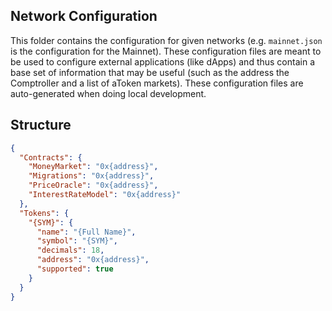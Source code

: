 ## Network Configuration

This folder contains the configuration for given networks (e.g. `mainnet.json` is the configuration for the Mainnet). These configuration files are meant to be used to configure external applications (like dApps) and thus contain a base set of information that may be useful (such as the address the Comptroller and a list of aToken markets). These configuration files are auto-generated when doing local development.

Structure
---------

```json
{
  "Contracts": {
    "MoneyMarket": "0x{address}",
    "Migrations": "0x{address}",
    "PriceOracle": "0x{address}",
    "InterestRateModel": "0x{address}"
  },
  "Tokens": {
    "{SYM}": {
      "name": "{Full Name}",
      "symbol": "{SYM}",
      "decimals": 18,
      "address": "0x{address}",
      "supported": true
    }
  }
}
```